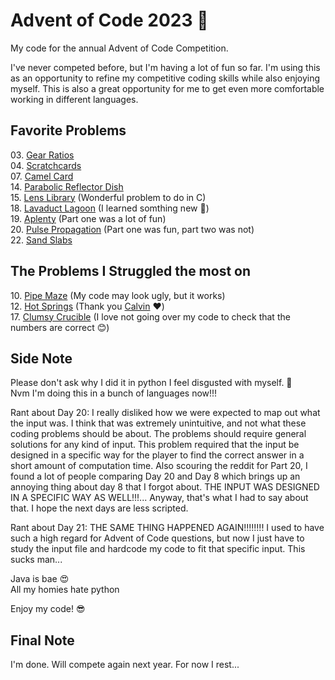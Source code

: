 # Advent of Code 2023 🎄

My code for the annual Advent of Code Competition.

I've never competed before, but I'm having a lot of fun so far. I'm using this as an opportunity to refine my competitive coding skills while also enjoying myself. This is also a great opportunity for me to get even more comfortable working in different languages.

## Favorite Problems
03\. [Gear Ratios](https://adventofcode.com/2023/day/3)\
04\. [Scratchcards](https://adventofcode.com/2023/day/4)\
07\. [Camel Card](https://adventofcode.com/2023/day/7)\
14\. [Parabolic Reflector Dish](https://adventofcode.com/2023/day/14)\
15\. [Lens Library](https://adventofcode.com/2023/day/15) (Wonderful problem to do in C)\
18\. [Lavaduct Lagoon](https://adventofcode.com/2023/day/18) (I learned somthing new 🤩)\
19\. [Aplenty](https://adventofcode.com/2023/day/19) (Part one was a lot of fun)\
20\. [Pulse Propagation](https://adventofcode.com/2023/day/20) (Part one was fun, part two was not)\
22\. [Sand Slabs](https://adventofcode.com/2023/day/22)

## The Problems I Struggled the most on
10\. [Pipe Maze](https://adventofcode.com/2023/day/10) (My code may look ugly, but it works)\
12\. [Hot Springs](https://adventofcode.com/2023/day/12) (Thank you [Calvin](https://github.com/HalflingHelper) ❤️)\
17\. [Clumsy Crucible](https://adventofcode.com/2023/day/17) (I love not going over my code to check that the numbers are correct 😊)

## Side Note
Please don't ask why I did it in python
I feel disgusted with myself. 🤮 \
Nvm I'm doing this in a bunch of languages now!!!

Rant about Day 20: I really disliked how we were expected to map out what the input was. I think that was extremely unintuitive, and not what these coding problems should be about. The problems should require general solutions for any kind of input. This problem required that the input be designed in a specific way for the player to find the correct answer in a short amount of computation time. Also scouring the reddit for Part 20, I found a lot of people comparing Day 20 and Day 8 which brings up an annoying thing about day 8 that I forgot about. THE INPUT WAS DESIGNED IN A SPECIFIC WAY AS WELL!!!... Anyway, that's what I had to say about that. I hope the next days are less scripted.

Rant about Day 21: THE SAME THING HAPPENED AGAIN!!!!!!!! I used to have such a high regard for Advent of Code questions, but now I just have to study the input file and hardcode my code to fit that specific input. This sucks man...

Java is bae 😍 \
All my homies hate python  

Enjoy my code! 😎

## Final Note
I'm done. Will compete again next year. For now I rest...